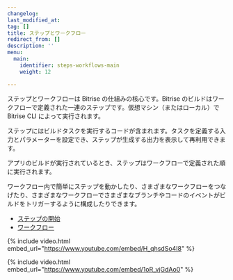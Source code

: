 ```yaml
---
changelog: 
last_modified_at: 
tag: []
title: ステップとワークフロー
redirect_from: []
description: ''
menu:
  main:
    identifier: steps-workflows-main
    weight: 12

---
```

ステップとワークフローは Bitrise の仕組みの核心です。Bitrise のビルドはワークフローで定義された一連のステップです。仮想マシン（またはローカル）で Bitrise CLI によって実行されます。

ステップにはビルドタスクを実行するコードが含まれます。タスクを定義する入力とパラメーターを設定でき、ステップが生成する出力を表示して再利用できます。

アプリのビルドが実行されているとき、ステップはワークフローで定義された順に実行されます。

ワークフロー内で簡単にステップを動かしたり、さまざまなワークフローをつなげたり、さまざまなワークフローでさまざまなブランチやコードのイベントがビルドをトリガーするように構成したりできます。

* [ステップの開始](/jp/steps-and-workflows/getting-started-steps/)
* [ワークフロー](/jp/steps-and-workflows/getting-started-workflows/)

{% include video.html embed_url="https://www.youtube.com/embed/H_qhsdSo4I8" %}

{% include video.html embed_url="https://www.youtube.com/embed/1oR_vjGdAo0" %}